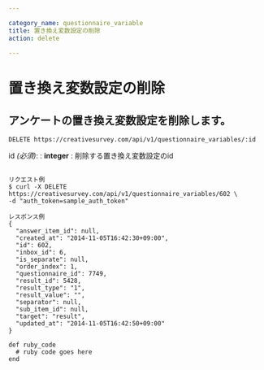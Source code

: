 ```yaml
---

category_name: questionnaire_variable
title: 置き換え変数設定の削除
action: delete

---
```


# 置き換え変数設定の削除

## アンケートの置き換え変数設定を削除します。

`DELETE https://creativesurvey.com/api/v1/questionnaire_variables/:id`

id _(必須)_:
: __integer__
: 削除する置き換え変数設定のid

~~~

リクエスト例
$ curl -X DELETE https://creativesurvey.com/api/v1/questionnaire_variables/602 \
-d "auth_token=sample_auth_token"

レスポンス例
{
  "answer_item_id": null,
  "created_at": "2014-11-05T16:42:30+09:00",
  "id": 602,
  "inbox_id": 6,
  "is_separate": null,
  "order_index": 1,
  "questionnaire_id": 7749,
  "result_id": 5428,
  "result_type": "1",
  "result_value": "",
  "separator": null,
  "sub_item_id": null,
  "target": "result",
  "updated_at": "2014-11-05T16:42:50+09:00"
}

~~~

~~~
def ruby_code
  # ruby code goes here
end
~~~

